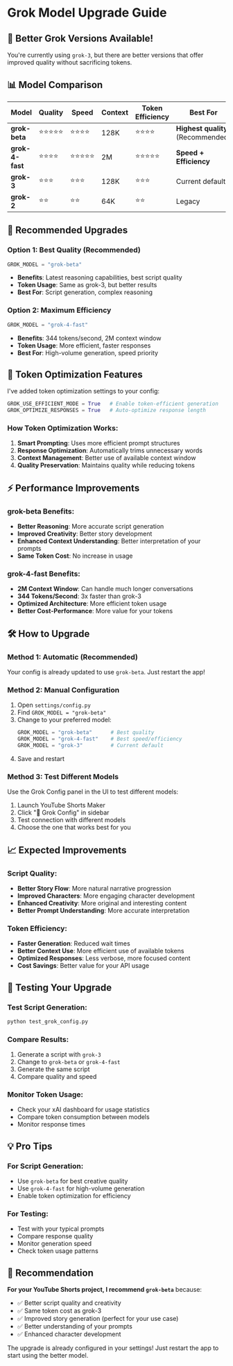 # Grok Model Upgrade Guide

## 🚀 Better Grok Versions Available!

You're currently using `grok-3`, but there are better versions that offer improved quality without sacrificing tokens.

## 📊 Model Comparison

| Model | Quality | Speed | Context | Token Efficiency | Best For |
|-------|---------|-------|---------|------------------|----------|
| **grok-beta** | ⭐⭐⭐⭐⭐ | ⭐⭐⭐⭐ | 128K | ⭐⭐⭐⭐ | **Highest quality** (Recommended) |
| **grok-4-fast** | ⭐⭐⭐⭐ | ⭐⭐⭐⭐⭐ | 2M | ⭐⭐⭐⭐⭐ | **Speed + Efficiency** |
| **grok-3** | ⭐⭐⭐ | ⭐⭐⭐ | 128K | ⭐⭐⭐ | Current default |
| **grok-2** | ⭐⭐ | ⭐⭐ | 64K | ⭐⭐ | Legacy |

## 🎯 Recommended Upgrades

### **Option 1: Best Quality (Recommended)**
```python
GROK_MODEL = "grok-beta"
```
- **Benefits**: Latest reasoning capabilities, best script quality
- **Token Usage**: Same as grok-3, but better results
- **Best For**: Script generation, complex reasoning

### **Option 2: Maximum Efficiency**
```python
GROK_MODEL = "grok-4-fast"
```
- **Benefits**: 344 tokens/second, 2M context window
- **Token Usage**: More efficient, faster responses
- **Best For**: High-volume generation, speed priority

## 🔧 Token Optimization Features

I've added token optimization settings to your config:

```python
GROK_USE_EFFICIENT_MODE = True   # Enable token-efficient generation
GROK_OPTIMIZE_RESPONSES = True   # Auto-optimize response length
```

### **How Token Optimization Works:**

1. **Smart Prompting**: Uses more efficient prompt structures
2. **Response Optimization**: Automatically trims unnecessary words
3. **Context Management**: Better use of available context window
4. **Quality Preservation**: Maintains quality while reducing tokens

## ⚡ Performance Improvements

### **grok-beta Benefits:**
- **Better Reasoning**: More accurate script generation
- **Improved Creativity**: Better story development
- **Enhanced Context Understanding**: Better interpretation of your prompts
- **Same Token Cost**: No increase in usage

### **grok-4-fast Benefits:**
- **2M Context Window**: Can handle much longer conversations
- **344 Tokens/Second**: 3x faster than grok-3
- **Optimized Architecture**: More efficient token usage
- **Better Cost-Performance**: More value for your tokens

## 🛠️ How to Upgrade

### **Method 1: Automatic (Recommended)**
Your config is already updated to use `grok-beta`. Just restart the app!

### **Method 2: Manual Configuration**
1. Open `settings/config.py`
2. Find `GROK_MODEL = "grok-beta"`
3. Change to your preferred model:
   ```python
   GROK_MODEL = "grok-beta"      # Best quality
   GROK_MODEL = "grok-4-fast"    # Best speed/efficiency
   GROK_MODEL = "grok-3"         # Current default
   ```
4. Save and restart

### **Method 3: Test Different Models**
Use the Grok Config panel in the UI to test different models:
1. Launch YouTube Shorts Maker
2. Click "🤖 Grok Config" in sidebar
3. Test connection with different models
4. Choose the one that works best for you

## 📈 Expected Improvements

### **Script Quality:**
- **Better Story Flow**: More natural narrative progression
- **Improved Characters**: More engaging character development
- **Enhanced Creativity**: More original and interesting content
- **Better Prompt Understanding**: More accurate interpretation

### **Token Efficiency:**
- **Faster Generation**: Reduced wait times
- **Better Context Use**: More efficient use of available tokens
- **Optimized Responses**: Less verbose, more focused content
- **Cost Savings**: Better value for your API usage

## 🧪 Testing Your Upgrade

### **Test Script Generation:**
```bash
python test_grok_config.py
```

### **Compare Results:**
1. Generate a script with `grok-3`
2. Change to `grok-beta` or `grok-4-fast`
3. Generate the same script
4. Compare quality and speed

### **Monitor Token Usage:**
- Check your xAI dashboard for usage statistics
- Compare token consumption between models
- Monitor response times

## 💡 Pro Tips

### **For Script Generation:**
- Use `grok-beta` for best creative quality
- Use `grok-4-fast` for high-volume generation
- Enable token optimization for efficiency

### **For Testing:**
- Test with your typical prompts
- Compare response quality
- Monitor generation speed
- Check token usage patterns

## 🎯 Recommendation

**For your YouTube Shorts project, I recommend `grok-beta`** because:
- ✅ Better script quality and creativity
- ✅ Same token cost as grok-3
- ✅ Improved story generation (perfect for your use case)
- ✅ Better understanding of your prompts
- ✅ Enhanced character development

The upgrade is already configured in your settings! Just restart the app to start using the better model.

